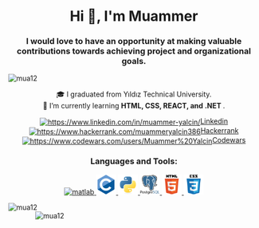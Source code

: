 <!--
**Mua12/Mua12** is a ✨ _special_ ✨ repository because its `README.md` (this file) appears on your GitHub profile.

Here are some ideas to get you started:
- 🔭 I’m currently working on ...
- 🌱 I’m currently learning ...
- 👯 I’m looking to collaborate on ...
- 🤔 I’m looking for help with ...
- 💬 Ask me about ...
- 📫 How to reach me: ...
- 😄 Pronouns: ...
- ⚡ Fun fact: ...
-->

<h1 align="center">Hi 👋, I'm Muammer </h1>
<h3 align="center">I would love to have an opportunity at making valuable contributions towards achieving project and organizational goals.</h3>

<p align="left"> 
  <img src="https://komarev.com/ghpvc/?username=mua12&label=Profile%20views&color=0e75b6&style=flat" alt="mua12" /> 
</p>

<p align='center'>
 🎓 I graduated from Yıldız Technical University. <br>
 🌱 I’m currently learning <b>HTML, CSS, REACT, and .NET </b>.
</p>

<p align="center">
  <a href="https://linkedin.com/in/https://www.linkedin.com/in/muammer-yalcin/" target="blank">
  <img align="center" src="https://cdn-icons-png.flaticon.com/512/174/174857.png" alt="https://www.linkedin.com/in/muammer-yalcin/" height="40" width="40" />Linkedin</a>
  
  <a href="https://www.hackerrank.com/https://www.hackerrank.com/muammeryalcin386" target="blank">
  <img align="center" src="https://raw.githubusercontent.com/rahuldkjain/github-profile-readme-generator/master/src/images/icons/Social/hackerrank.svg"   alt="https://www.hackerrank.com/muammeryalcin386" height="40" width="40" />Hackerrank</a> 
  
  <a href="https://www.codewars.com/https://www.codewars.com/users/Muammer%20Yalcin" target="blank">
  <img align="center" src="https://www.codewars.com/assets/logos/logo-61192cf7c75904d495e7ad69695fbf0bffd965bc3e17ac60f6c6b475304db09d.svg" alt="https://www.codewars.com/users/Muammer%20Yalcin" height="40" width="40" />Codewars</a>
</p>

<h3 align="center">Languages and Tools:</h3>
<p align="center"> 
  <a href="https://www.mathworks.com/" target="_blank"> <img src="https://upload.wikimedia.org/wikipedia/commons/2/21/Matlab_Logo.png" alt="matlab" width="40" height="40"/> </a> 
  <a href="https://www.cprogramming.com/" target="_blank"> <img src="https://raw.githubusercontent.com/devicons/devicon/master/icons/c/c-original.svg" alt="c" width="40" height="40"/> </a> 
  <a href="https://www.python.org" target="_blank"> <img src="https://raw.githubusercontent.com/devicons/devicon/master/icons/python/python-original.svg" alt="python" width="40" height="40"/> </a> 
  <a href="https://www.postgresql.org" target="_blank"> <img src="https://raw.githubusercontent.com/devicons/devicon/master/icons/postgresql/postgresql-original-wordmark.svg" alt="postgresql" width="40" height="40"/> </a> 
  <a href="https://www.w3.org/html/" target="_blank"> <img src="https://raw.githubusercontent.com/devicons/devicon/master/icons/html5/html5-original-wordmark.svg" alt="html5" width="40" height="40"/> </a> 
  <a href="https://www.w3schools.com/css/" target="_blank"> <img src="https://raw.githubusercontent.com/devicons/devicon/master/icons/css3/css3-original-wordmark.svg" alt="css3" width="40" height="40"/> </a> 
</p>

<p>
  <img align="left" src="https://github-readme-stats.vercel.app/api?username=mua12&show_icons=true&locale=en" width="450" alt="mua12" />
  <img align="right" src="https://github-readme-streak-stats.herokuapp.com/?user=mua12&" width="450" alt="mua12" />
</p> 
